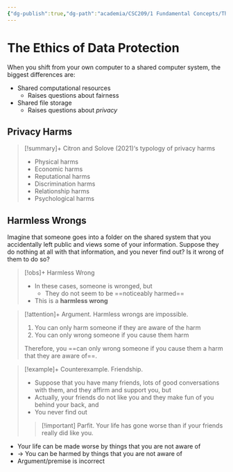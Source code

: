 ```yaml
---
{"dg-publish":true,"dg-path":"academia/CSC209/1 Fundamental Concepts/The Ethics of Data Protection.md","permalink":"/academia/csc-209/1-fundamental-concepts/the-ethics-of-data-protection/","tags":["cs","lecture","note","university"],"created":"2025-01-09T18:27:17.514-05:00","updated":"2025-01-15T13:51:44.136-05:00"}
---
```



# The Ethics of Data Protection

When you shift from your own computer to a shared computer system, the biggest differences are:

- Shared computational resources
    - Raises questions about fairness
- Shared file storage
    - Raises questions about *privacy*

## Privacy Harms

> [!summary]+ Citron and Solove (2021)‘s typology of privacy harms
> - Physical harms
> - Economic harms
> - Reputational harms
> - Discrimination harms
> - Relationship harms
> - Psychological harms

## Harmless Wrongs

Imagine that someone goes into a folder on the shared system that you accidentally left public and views some of your information. Suppose they do nothing at all with that information, and you never find out? Is it wrong of them to do so?

> [!obs]+ Harmless Wrong
> - In these cases, someone is wronged, but
>     - They do not seem to be ==noticeably harmed==
> - This is a **harmless wrong**

> [!attention]+ Argument. Harmless wrongs are impossible.
> 1. You can only harm someone if they are aware of the harm
> 2. You can only wrong someone if you cause them harm
>
> Therefore, you ==can only wrong someone if you cause them a harm that they are aware of==.

> [!example]+ Counterexample. Friendship.
> - Suppose that you have many friends, lots of good conversations with them, and they affirm and support you, but
> - Actually, your friends do not like you and they make fun of you behind your back, and
> - You never find out
>
> > [!important] Parfit. Your life has gone worse than if your friends really did like you.

- Your life can be made worse by things that you are not aware of
- → You can be harmed by things that you are not aware of
- Argument/premise is incorrect
